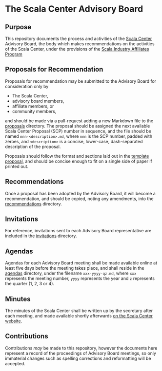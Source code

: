 # The Scala Center Advisory Board

## Purpose

This repository documents the process and activities of the [Scala
Center](http://scala.epfl.ch) Advisory Board, the body which makes
recommendations on the activities of the Scala Center, under the provisions of
the [Scala Industry Affiliates
Program](https://scala.epfl.ch/docs/ScalaCenterMembershipRegulations.pdf)

## Proposals for Recommendation

Proposals for recommendation may be submitted to the Advisory Board for
consideration only by

 - The Scala Center,
 - advisory board members,
 - affiliate members, or
 - community members,

and should be made via a pull-request adding a new Markdown file to the
[proposals](https://github.com/scalacenter/advisoryboard/tree/main/proposals)
directory.  The proposal should be assigned the next available Scala Center
Proposal (SCP) number in sequence, and the file should be named
`nnn-<description>.md`, where `nnn` is the SCP number, padded with zeroes, and
`<description>` is a concise, lower-case, dash-separated description of the
proposal.

Proposals should follow the format and sections laid out in the [template
proposal](https://github.com/scalacenter/advisoryboard/tree/main/templates/proposal.md),
and should be concise enough to fit on a single side of paper if printed out.

## Recommendations

Once a proposal has been adopted by the Advisory Board, it will become a
recommendation, and should be copied, noting any amendments, into the
[recommendations](https://github.com/scalacenter/advisoryboard/tree/main/recommendations)
directory.

## Invitations

For reference, invitations sent to each Advisory Board representative are
included in the 
[invitations](https://github.com/scalacenter/advisoryboard/tree/main/invitations)
directory.

## Agendas

Agendas for each Advisory Board meeting shall be made available online at least
five days before the meeting takes place, and shall reside in the
[agendas](https://github.com/scalacenter/advisoryboard/tree/main/agendas)
directory, under the filename `xxx-yyyy-qz.md`, where `xxx` represents the
meeting number, `yyyy` represents the year and `z` represents the quarter (1,
2, 3 or 4).

## Minutes

The minutes of the Scala Center shall be written up by the secretary
after each meeting, and made available shortly afterwards
[on the Scala Center website](https://scala.epfl.ch/records.html).

## Contributions

Contributions *may* be made to this repository, however the documents here
represent a record of the proceedings of Advisory Board meetings, so only
immaterial changes such as spelling corrections and reformatting will be
accepted.


